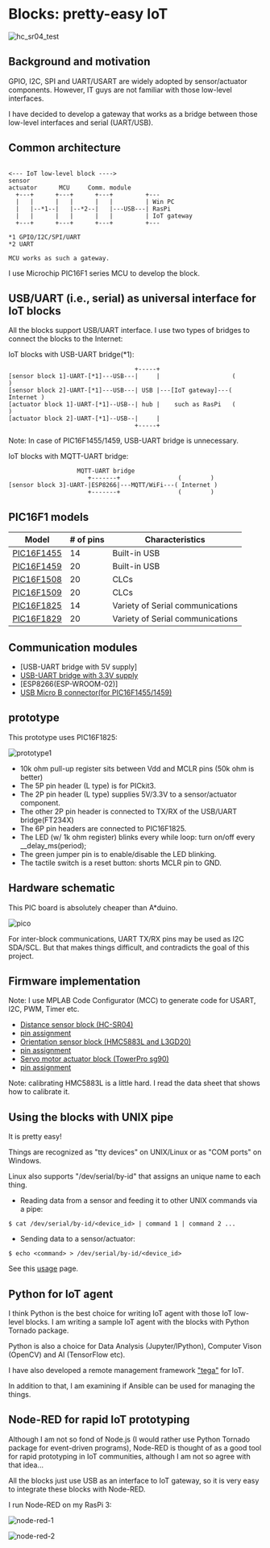 # Blocks: pretty-easy IoT

![hc_sr04_test](./doc/hc_sr04_test.png)

## Background and motivation

GPIO, I2C, SPI and UART/USART are widely adopted by sensor/actuator components. However, IT guys are not familiar with those low-level interfaces.

I have decided to develop a gateway that works as a bridge between those low-level interfaces and serial (UART/USB).

## Common architecture

```

<--- IoT low-level block ---->
sensor
actuator      MCU     Comm. module
  +---+      +---+      +---+         +---
  |   |      |   |      |   |         | Win PC
  |   |--*1--|   |--*2--|   |---USB---| RasPi
  |   |      |   |      |   |         | IoT gateway
  +---+      +---+      +---+         +---

*1 GPIO/I2C/SPI/UART
*2 UART

MCU works as such a gateway.
```
I use Microchip PIC16F1 series MCU to develop the block.

## USB/UART (i.e., serial) as universal interface for IoT blocks

All the blocks support USB/UART interface. I use two types of bridges to connect the blocks to the Internet:

IoT blocks with USB-UART bridge(*1):
```
                                   +-----+                      
[sensor block 1]-UART-[*1]---USB---|     |                    (        )
[sensor block 2]-UART-[*1]---USB---| USB |---[IoT gateway]---( Internet )
[actuator block 1]-UART-[*1]--USB--| hub |    such as RasPi   (        )
[actuator block 2]-UART-[*1]--USB--|     |
                                   +-----+
```

Note: In case of PIC16F1455/1459, USB-UART bridge is unnecessary.

IoT blocks with MQTT-UART bridge:
```
                   MQTT-UART bridge
                      +-------+                (        )
[sensor block 3]-UART-|ESP8266|---MQTT/WiFi---( Internet )
                      +-------+                (        )            
```

## PIC16F1 models

|Model     |# of pins |Characteristics                 |
|----------|-----|--------------------------------|
|[PIC16F1455](http://ww1.microchip.com/downloads/en/DeviceDoc/40001639B.pdf)|14   |Built-in USB                    |
|[PIC16F1459](http://ww1.microchip.com/downloads/en/DeviceDoc/40001639B.pdf)|20   |Built-in USB                    |
|[PIC16F1508](http://ww1.microchip.com/downloads/en/DeviceDoc/41609A.pdf)|20   |CLCs                            |
|[PIC16F1509](http://ww1.microchip.com/downloads/en/DeviceDoc/41609A.pdf)|20   |CLCs                            |
|[PIC16F1825](http://ww1.microchip.com/downloads/en/DeviceDoc/41440A.pdf)|14   |Variety of Serial communications|
|[PIC16F1829](http://ww1.microchip.com/downloads/en/DeviceDoc/41440A.pdf)|20   |Variety of Serial communications|

## Communication modules

- [USB-UART bridge with 5V supply]
- [USB-UART bridge with 3.3V supply](./doc/STEP_DOWN.md)
- [ESP8266(ESP-WROOM-02)]
- [USB Micro B connector(for PIC16F1455/1459)](http://akizukidenshi.com/catalog/g/gK-06656/)

## prototype

This prototype uses PIC16F1825:

![prototype1](./doc/prototype1.png)

- 10k ohm pull-up register sits between Vdd and MCLR pins (50k ohm is better)
- The 5P pin header (L type) is for PICkit3.
- The 2P pin header (L type) supplies 5V/3.3V to a sensor/actuator component.
- The other 2P pin header is connected to TX/RX of the USB/UART bridge(FT234X)
- The 6P pin headers are connected to PIC16F1825.
- The LED (w/ 1k ohm register) blinks every while loop:
turn on/off every __delay_ms(period);
- The green jumper pin is to enable/disable the LED blinking.
- The tactile switch is a reset button: shorts MCLR pin to GND.

## Hardware schematic

This PIC board is absolutely cheaper than A*duino.

![pico](https://docs.google.com/drawings/d/1PItJDNvJnGcRv9vkCc_wwkTdFGRrPGMQLLfpC9JUxE8/pub?w=480&h=360)

For inter-block communications, UART TX/RX pins may be used as I2C SDA/SCL. But that makes things difficult, and contradicts the goal of this project.

## Firmware implementation

Note: I use MPLAB Code Configurator (MCC) to generate code for USART, I2C, PWM, Timer etc.

- [Distance sensor block (HC-SR04)](./distance.X)
 - [pin assignment](./doc/distance_pin.png)
- [Orientation sensor block (HMC5883L and L3GD20)](./orientation.X)
 - [pin assignment](./doc/orientation_pin.png)
- [Servo motor actuator block (TowerPro sg90)](./servomotor.X)
 - [pin assignment](./doc/servomotor_pin.png)

Note: calibrating HMC5883L is a little hard. I read the data sheet that shows how to calibrate it.

## Using the blocks with UNIX pipe

It is pretty easy!

Things are recognized as "tty devices" on UNIX/Linux or as "COM ports" on Windows.

Linux also supports "/dev/serial/by-id" that assigns an unique name to each thing.

- Reading data from a sensor and feeding it to other UNIX commands via a pipe:
```
$ cat /dev/serial/by-id/<device_id> | command 1 | command 2 ...
```

- Sending data to a sensor/actuator:
```
$ echo <command> > /dev/serial/by-id/<device_id>
```

See this [usage](./doc/USAGE.md) page.

## Python for IoT agent

I think Python is the best choice for writing IoT agent with those IoT low-level blocks. I am writing a sample IoT agent with the blocks with Python Tornado package.

Python is also a choice for Data Analysis (Jupyter/IPython), Computer Vison (OpenCV) and AI (TensorFlow etc).

I have also developed a remote management framework ["tega"](https://github.com/araobp/tega) for IoT.

In addition to that, I am examining if Ansible can be used for managing the things.

## Node-RED for rapid IoT prototyping

Although I am not so fond of Node.js (I would rather use Python Tornado package for  event-driven programs), Node-RED is thought of as a good tool for rapid prototyping in IoT communities, although I am not so agree with that idea...

All the blocks just use USB as an interface to IoT gateway, so it is very easy to integrate these blocks with Node-RED.

I run Node-RED on my RasPi 3:

![node-red-1](./doc/node-red-1.png)

![node-red-2](./doc/node-red-2.png)
